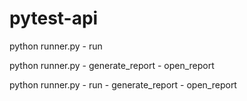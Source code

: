 # pytest-api

python runner.py - run

python runner.py - generate_report - open_report

python runner.py - run - generate_report - open_report